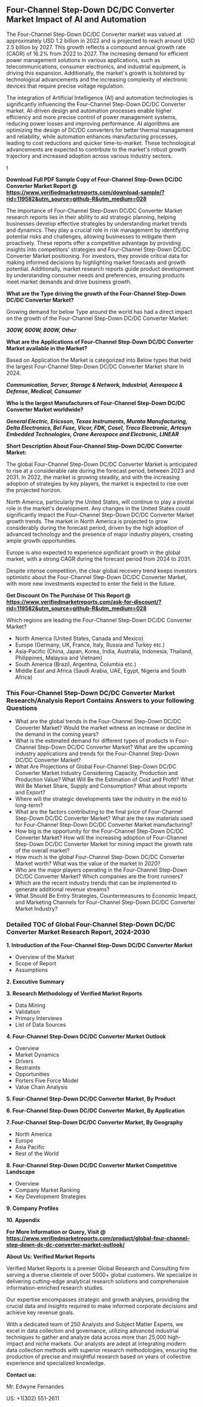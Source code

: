 <h2>Four-Channel Step-Down DC/DC Converter Market Impact of AI and Automation</h2><p>The Four-Channel Step-Down DC/DC Converter market was valued at approximately USD 1.2 billion in 2022 and is projected to reach around USD 2.5 billion by 2027. This growth reflects a compound annual growth rate (CAGR) of 16.2% from 2022 to 2027. The increasing demand for efficient power management solutions in various applications, such as telecommunications, consumer electronics, and industrial equipment, is driving this expansion. Additionally, the market's growth is bolstered by technological advancements and the increasing complexity of electronic devices that require precise voltage regulation.</p><p>The integration of Artificial Intelligence (AI) and automation technologies is significantly influencing the Four-Channel Step-Down DC/DC Converter market. AI-driven design and automation processes enable higher efficiency and more precise control of power management systems, reducing power losses and improving performance. AI algorithms are optimizing the design of DC/DC converters for better thermal management and reliability, while automation enhances manufacturing processes, leading to cost reductions and quicker time-to-market. These technological advancements are expected to contribute to the market's robust growth trajectory and increased adoption across various industry sectors.</p>t</p><p id="" class=""><strong>Download Full PDF Sample Copy of Four-Channel Step-Down DC/DC Converter Market Report @ <a href="https://www.verifiedmarketreports.com/download-sample/?rid=119582&utm_source=github-R&utm_medium=028" target="_blank">https://www.verifiedmarketreports.com/download-sample/?rid=119582&utm_source=github-R&utm_medium=028</a></strong></p><p>The importance of&nbsp;Four-Channel Step-Down DC/DC Converter Market research reports lies in their ability to aid strategic planning, helping businesses develop effective strategies by understanding market trends and dynamics. They play a crucial role in risk management by identifying potential risks and challenges, allowing businesses to mitigate them proactively. These reports offer a competitive advantage by providing insights into competitors' strategies and Four-Channel Step-Down DC/DC Converter Market positioning. For investors, they provide critical data for making informed decisions by highlighting market forecasts and growth potential. Additionally, market research reports guide product development by understanding consumer needs and preferences, ensuring products meet market demands and drive business growth.</p><p><strong>What are the&nbsp;Type driving the growth of the Four-Channel Step-Down DC/DC Converter Market?</strong></p><p id="" class="">Growing demand for below Type around the world has had a direct impact on the growth of the Four-Channel Step-Down DC/DC Converter Market:</p><em><strong>300W, 600W, 800W, Other</strong></em></p><strong>What are the&nbsp;Applications&nbsp;of Four-Channel Step-Down DC/DC Converter Market available in the Market?</strong></p><p id="" class="">Based on Application the Market is categorized into Below types that held the largest Four-Channel Step-Down DC/DC Converter Market share In 2024.</p><em><strong>Communication, Server, Storage & Network, Industrial, Aerospace & Defense, Medical, Consumer</strong></em></p><strong>Who is the largest Manufacturers of Four-Channel Step-Down DC/DC Converter Market worldwide?</strong></p><p><em><strong>General Electric, Ericsson, Texas Instruments, Murata Manufacturing, Delta Electronics, Bel Fuse, Vicor, FDK, Cosel, Traco Electronic, Artesyn Embedded Technologies, Crane Aerospace and Electronic, LINEAR</strong></em></p><p id="" class=""><strong>Short Description About Four-Channel Step-Down DC/DC Converter Market:</strong></p><p>The global Four-Channel Step-Down DC/DC Converter Market is anticipated to rise at a considerable rate during the forecast period, between 2023 and 2031. In 2022, the market is growing steadily, and with the increasing adoption of strategies by key players, the market is expected to rise over the projected horizon.</p><p>North America, particularly the United States, will continue to play a pivotal role in the market's development. Any changes in the United States could significantly impact the Four-Channel Step-Down DC/DC Converter Market growth trends. The market in North America is projected to grow considerably during the forecast period, driven by the high adoption of advanced technology and the presence of major industry players, creating ample growth opportunities.</p><p>Europe is also expected to experience significant growth in the global market, with a strong CAGR during the forecast period from 2024 to 2031.</p><p>Despite intense competition, the clear global recovery trend keeps investors optimistic about the Four-Channel Step-Down DC/DC Converter Market, with more new investments expected to enter the field in the future.</p><p id="" class=""><strong>Get Discount On The Purchase Of This Report @ <a href="https://www.verifiedmarketreports.com/ask-for-discount/?rid=119582&utm_source=github-R&utm_medium=028" target="_blank">https://www.verifiedmarketreports.com/ask-for-discount/?rid=119582&utm_source=github-R&utm_medium=028</a></strong></p>Which regions are leading the Four-Channel Step-Down DC/DC Converter Market?</p><ul><li>North America (United States, Canada and Mexico)</li><li>Europe (Germany, UK, France, Italy, Russia and Turkey etc.)</li><li>Asia-Pacific (China, Japan, Korea, India, Australia, Indonesia, Thailand, Philippines, Malaysia and Vietnam)</li><li>South America (Brazil, Argentina, Columbia etc.)</li><li>Middle East and Africa (Saudi Arabia, UAE, Egypt, Nigeria and South Africa)</li></ul><h3 id="" class="">This Four-Channel Step-Down DC/DC Converter Market Research/Analysis Report Contains Answers to your following Questions</h3><ul><li>What are the global trends in the Four-Channel Step-Down DC/DC Converter Market? Would the market witness an increase or decline in the demand in the coming years?</li><li>What is the estimated demand for different types of products in Four-Channel Step-Down DC/DC Converter Market? What are the upcoming industry applications and trends for the Four-Channel Step-Down DC/DC Converter Market?</li><li>What Are Projections of Global Four-Channel Step-Down DC/DC Converter Market Industry Considering Capacity, Production and Production Value? What Will Be the Estimation of Cost and Profit? What Will Be Market Share, Supply and Consumption? What about imports and Export?</li><li>Where will the strategic developments take the industry in the mid to long-term?</li><li>What are the factors contributing to the final price of Four-Channel Step-Down DC/DC Converter Market? What are the raw materials used for Four-Channel Step-Down DC/DC Converter Market manufacturing?</li><li>How big is the opportunity for the Four-Channel Step-Down DC/DC Converter Market? How will the increasing adoption of Four-Channel Step-Down DC/DC Converter Market for mining impact the growth rate of the overall market?</li><li>How much is the global Four-Channel Step-Down DC/DC Converter Market worth? What was the value of the market In 2020?</li><li>Who are the major players operating in the Four-Channel Step-Down DC/DC Converter Market? Which companies are the front runners?</li><li>Which are the recent industry trends that can be implemented to generate additional revenue streams?</li><li>What Should Be Entry Strategies, Countermeasures to Economic Impact, and Marketing Channels for Four-Channel Step-Down DC/DC Converter Market Industry?</li></ul><h3 id="" class="">Detailed TOC of Global Four-Channel Step-Down DC/DC Converter Market Research Report, 2024-2030</h3><p id="" class=""><strong>1. Introduction of the Four-Channel Step-Down DC/DC Converter Market</strong></p><ul><li>Overview of the Market</li><li>Scope of Report</li><li>Assumptions</li></ul><p id="" class=""><strong>2. Executive Summary</strong></p><p id="" class=""><strong>3. Research Methodology of Verified Market Reports</strong></p><ul><li>Data Mining</li><li>Validation</li><li>Primary Interviews</li><li>List of Data Sources</li></ul><p id="" class=""><strong>4. Four-Channel Step-Down DC/DC Converter Market Outlook</strong></p><ul><li>Overview</li><li>Market Dynamics</li><li>Drivers</li><li>Restraints</li><li>Opportunities</li><li>Porters Five Force Model</li><li>Value Chain Analysis</li></ul><p id="" class=""><strong>5. Four-Channel Step-Down DC/DC Converter Market, By Product</strong></p><p id="" class=""><strong>6. Four-Channel Step-Down DC/DC Converter Market, By Application</strong></p><p id="" class=""><strong>7. Four-Channel Step-Down DC/DC Converter Market, By Geography</strong></p><ul><li>North America</li><li>Europe</li><li>Asia Pacific</li><li>Rest of the World</li></ul><p id="" class=""><strong>8. Four-Channel Step-Down DC/DC Converter Market Competitive Landscape</strong></p><ul><li>Overview</li><li>Company Market Ranking</li><li>Key Development Strategies</li></ul><p id="" class=""><strong>9. Company Profiles</strong></p><p id="" class=""><strong>10. Appendix</strong></p><p id="" class=""><strong>For More Information or Query, Visit @ <a href="https://www.verifiedmarketreports.com/product/global-four-channel-step-down-dc-dc-converter-market-outlook/" target="_blank">https://www.verifiedmarketreports.com/product/global-four-channel-step-down-dc-dc-converter-market-outlook/</a></strong></p><p id="" class=""><strong>About Us: Verified Market Reports</strong></p><p id="" class="">Verified Market Reports is a premier Global Research and Consulting firm serving a diverse clientele of over 5000+ global customers. We specialize in delivering cutting-edge analytical research solutions and comprehensive information-enriched research studies.</p><p id="" class="">Our expertise encompasses strategic and growth analyses, providing the crucial data and insights required to make informed corporate decisions and achieve key revenue goals.</p><p id="" class="">With a dedicated team of 250 Analysts and Subject Matter Experts, we excel in data collection and governance, utilizing advanced industrial techniques to gather and analyze data across more than 25,000 high-impact and niche markets. Our analysts are adept at integrating modern data collection methods with superior research methodologies, ensuring the production of precise and insightful research based on years of collective experience and specialized knowledge.</p><p id="" class=""><strong>Contact us:</strong></p><p id="" class="">Mr. Edwyne Fernandes</p><p id="" class="">US: +1(302) 551-2611</p>